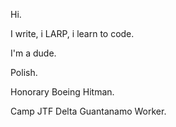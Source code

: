 Hi.

I write, i LARP, i learn to code.

I'm a dude.

Polish.

Honorary Boeing Hitman.

Camp JTF Delta Guantanamo Worker.

<!---
WrongHouseBro/WrongHouseBro is a ✨ special ✨ repository because its `README.md` (this file) appears on your GitHub profile.
You can click the Preview link to take a look at your changes.
--->

